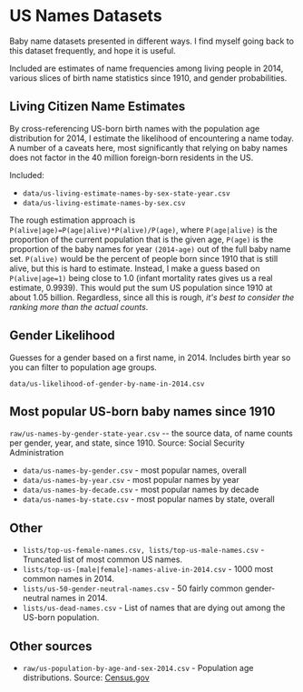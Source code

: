 # US Names Datasets

Baby name datasets presented in different ways.
I find myself going back to this dataset frequently, and hope it is useful.

Included are estimates of name frequencies among living people in 2014, various slices of birth name statistics since 1910, and gender probabilities.

## Living Citizen Name Estimates

By cross-referencing US-born birth names with the population age distribution for 2014, I estimate the likelihood of encountering a name today.
A number of a caveats here, most significantly that relying on baby names does not factor in the 40 million foreign-born residents in the US.

Included:

- `data/us-living-estimate-names-by-sex-state-year.csv`
- `data/us-living-estimate-names-by-sex.csv`

The rough estimation approach is `P(alive|age)=P(age|alive)*P(alive)/P(age)`, where `P(age|alive)` is the proportion of the current population that is the given age,
	`P(age)` is the proportion of the baby names for year `(2014-age)` out of the full baby name set. `P(alive)` would be the percent of people born since 1910 that
	is still alive, but this is hard to estimate. Instead, I make a guess based on `P(alive|age=1)` being close to 1.0 (infant mortality rates gives us a real
	estimate, 0.9939). This would put the sum US population since 1910 at about 1.05 billion. Regardless, since all this is rough, _it's best to consider the
	ranking more than the actual counts_.

## Gender Likelihood

Guesses for a gender based on a first name, in 2014. Includes birth year so you can filter to population age groups.

`data/us-likelihood-of-gender-by-name-in-2014.csv`

## Most popular US-born baby names since 1910

`raw/us-names-by-gender-state-year.csv` -- the source data, of name counts per gender, year, and state, since 1910.
Source: Social Security Administration

- `data/us-names-by-gender.csv` - most popular names, overall
- `data/us-names-by-year.csv` - most popular names by year
- `data/us-names-by-decade.csv` - most popular names by decade
- `data/us-names-by-state.csv` - most popular names by state, overall

## Other

- `lists/top-us-female-names.csv, lists/top-us-male-names.csv` - Truncated list of most common US names.
- `lists/top-us-[male|female]-names-alive-in-2014.csv` - 1000 most common names in 2014.
- `lists/us-50-gender-neutral-names.csv` - 50 fairly common gender-neutral names in 2014.
- `lists/us-dead-names.csv` - List of names that are dying out among the US-born population.

## Other sources

- `raw/us-population-by-age-and-sex-2014.csv` - Population age distributions. Source: [Census.gov](http://www.census.gov/population/international/data/idb/informationGateway.php)
